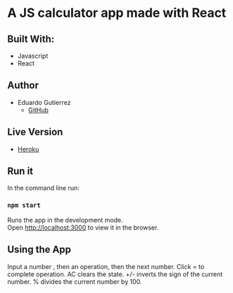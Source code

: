 # A JS calculator app made with React

## Built With:

- Javascript
- React

## Author

- Eduardo Gutierrez 
  - [GitHub](https://github.com/fedgut/)

## Live Version
- [Heroku](https://fedgut-calculator.herokuapp.com/)

## Run it

In the command line run:

### `npm start`

Runs the app in the development mode.<br />
Open [http://localhost:3000](http://localhost:3000) to view it in the browser.

## Using the App

Input a number , then an operation, then the next number. Click = to complete operation.
AC clears the state.
+/- inverts the sign of the current number.
% divides the current number by 100. 
